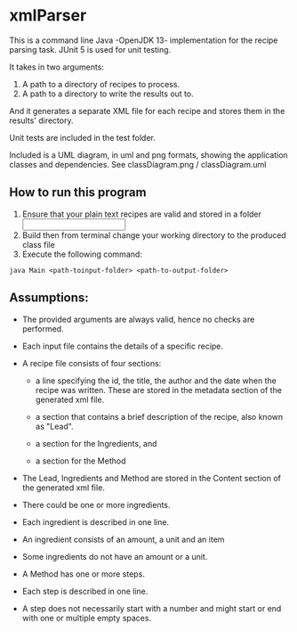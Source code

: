 # xmlParser

This is a command line Java -OpenJDK 13- implementation for the recipe parsing task. JUnit 5 is used for unit testing.

It takes in two arguments:
  1.	A path to a directory of recipes to process.
  2.	A path to a directory to write the results out to.

And it generates a separate XML file for each recipe and stores them in the results' directory.

Unit tests are included in the test folder.

Included is a UML diagram, in uml and png formats, showing the application classes and  dependencies. See classDiagram.png / classDiagram.uml

## How to run this program
1. Ensure that your plain text recipes are valid and stored in a folder <input>
2. Build then from terminal change your working directory to the produced class file
3. Execute the following command:

`java Main <path-toinput-folder> <path-to-output-folder>`


## Assumptions:
- The provided arguments are always valid, hence no checks are performed.
- Each input file contains the details of a specific recipe.
- A recipe file consists of four sections:
    -	a line specifying the id, the title, the author and the date when the recipe was written. 
      These are stored in the metadata section of the generated xml file.

    -	a section that contains a brief description of the recipe, also known as "Lead".

    -	a section for the Ingredients, and

    -	a section for the Method

- The Lead, Ingredients and Method are stored in the Content section of the generated xml file.
- There could be one or more ingredients. 
- Each ingredient is described in one line.
- An ingredient consists of an amount, a unit and an item
- Some ingredients do not have an amount or a unit.   
- A Method has one or more steps.
- Each step is described in one line.
- A step does not necessarily start with a number and might start or end with one or multiple empty spaces.
